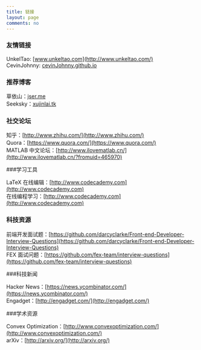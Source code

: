 ```yaml
---
title: 链接
layout: page
comments: no
---
```


### 友情链接

UnkelTao: [www.unkeltao.com](http://www.unkeltao.com/)  
CevinJohnny: [cevinJohnny.github.io](http://cevinJohnny.git.io)

### 推荐博客

草依山：[jser.me](http://jser.me/)  
Seeksky：[xujinlai.tk](http://xujinlai.tk/)

### 社交论坛

知乎：[http://www.zhihu.com/](http://www.zhihu.com/)  
Quora：[https://www.quora.com/](https://www.quora.com/)  
MATLAB 中文论坛：[http://www.ilovematlab.cn/](http://www.ilovematlab.cn/?fromuid=465970)

###学习工具

LaTeX 在线编辑：[http://www.codecademy.com](http://www.codecademy.com)  
在线编程学习：[http://www.codecademy.com](http://www.codecademy.com)

### 科技资源

前端开发面试题：[https://github.com/darcyclarke/Front-end-Developer-Interview-Questions](https://github.com/darcyclarke/Front-end-Developer-Interview-Questions)  
FEX 面试问题：[https://github.com/fex-team/interview-questions](https://github.com/fex-team/interview-questions)

###科技新闻

Hacker News：[https://news.ycombinator.com/](https://news.ycombinator.com/)  
Engadget：[http://engadget.com/](http://engadget.com/)

###学术资源

Convex Optimization：[http://www.convexoptimization.com/](http://www.convexoptimization.com/)  
arXiv：[http://arxiv.org/](http://arxiv.org/)